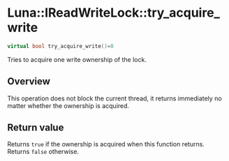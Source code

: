 # Luna::IReadWriteLock::try_acquire_write

```c++
virtual bool try_acquire_write()=0
```

Tries to acquire one write ownership of the lock. 

## Overview
This operation does not block the current thread, it returns immediately no matter whether the ownership is acquired. 

## Return value
Returns `true` if the ownership is acquired when this function returns. Returns `false` otherwise. 

